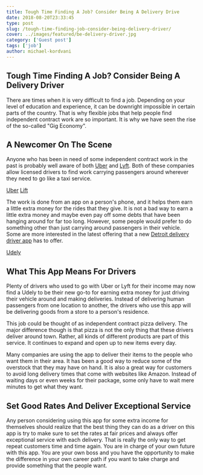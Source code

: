 ```yaml
---
title: Tough Time Finding A Job? Consider Being A Delivery Drive
date: 2018-08-20T23:33:45
type: post
slug: /tough-time-finding-job-consider-being-delivery-driver/
cover: ../images/featured/be-delivery-driver.jpg
category: ['Guest post']
tags: ['job']
author: michael-kordvani
---
```


## Tough Time Finding A Job? Consider Being A Delivery Driver

There are times when it is very difficult to find a job. Depending on your level of education and experience, it can be downright impossible in certain parts of the country. That is why flexible jobs that help people find independent contract work are so important. It is why we have seen the rise of the so-called "Gig Economy".

<!--more-->

## A Newcomer On The Scene

Anyone who has been in need of some independent contract work in the past is probably well aware of both [Uber](https://www.uber.com/) and [Lyft](https://www.lyft.com/). Both of these companies allow licensed drivers to find work carrying passengers around wherever they need to go like a taxi service.

<a href="https://www.uber.com/" class="card-preview" target="_blank">Uber</a>
<a href="https://www.lyft.com/" class="card-preview" target="_blank">Lift</a>

The work is done from an app on a person's phone, and it helps them earn a little extra money for the rides that they give. It is not a bad way to earn a little extra money and maybe even pay off some debts that have been hanging around for far too long. However, some people would prefer to do something other than just carrying around passengers in their vehicle. Some are more interested in the latest offering that a new [Detroit delivery driver app](http://udely.com/) has to offer.

<a href="http://udely.com/" class="card-preview" target="_blank">Udely</a>

## What This App Means For Drivers

Plenty of drivers who used to go with Uber or Lyft for their income may now find a Udely to be their new go-to for earning extra money for just driving their vehicle around and making deliveries. Instead of delivering human passengers from one location to another, the drivers who use this app will be delivering goods from a store to a person's residence.

This job could be thought of as independent contract pizza delivery. The major difference though is that pizza is not the only thing that these drivers deliver around town. Rather, all kinds of different products are part of this service. It continues to expand and open up to new items every day.

Many companies are using the app to deliver their items to the people who want them in their area. It has been a good way to reduce some of the overstock that they may have on hand. It is also a great way for customers to avoid long delivery times that come with websites like Amazon. Instead of waiting days or even weeks for their package, some only have to wait mere minutes to get what they want.

## Set Good Rates And Deliver Exceptional Service

Any person considering using this app for some extra income for themselves should realize that the best thing they can do as a driver on this app is try to make sure to set the rates at fair prices and always offer exceptional service with each delivery. That is really the only way to get repeat customers time and time again. You are in charge of your own future with this app. You are your own boss and you have the opportunity to make the difference in your own career path if you want to take charge and provide something that the people want.
